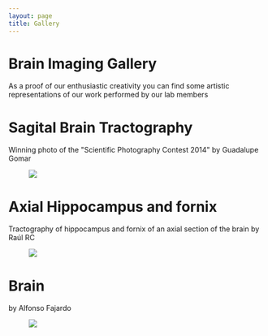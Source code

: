 ```yaml
---
layout: page
title: Gallery
---
```


<html>
<head>
<meta charset="utf-8" />


<h1> Brain Imaging Gallery </h1>
As a proof of our enthusiastic creativity you can find some artistic representations of our work performed by our lab members  


<h1> Sagital Brain Tractography </h1>
Winning photo of the "Scientific Photography Contest 2014" by Guadalupe Gomar  
<figure>
<img src="https://c13inb.github.io/images/img_lupita.png">
</figure>

<h1> Axial Hippocampus and fornix </h1>
Tractography of hippocampus and fornix of an axial section of the brain by Raúl RC  
<figure>
<img src="https://c13inb.github.io/images/img_raul.jpg">
</figure>


<h1> Brain </h1>
by Alfonso Fajardo
<figure>
<img src="https://c13inb.github.io/images/img_alfonso.png">
</figure>
